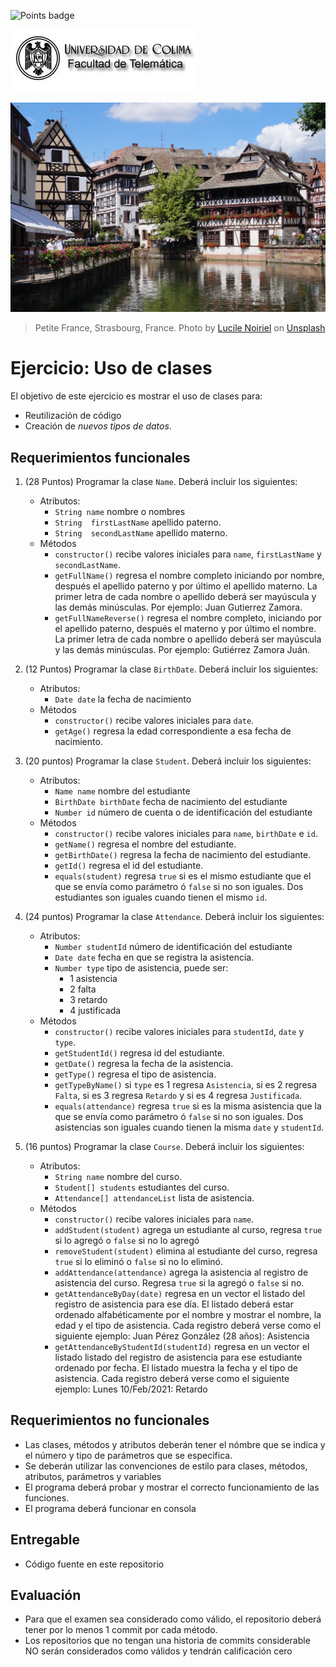 ![Points badge](../../blob/badges/.github/badges/points.svg)

![Logo UCOL](img/ucol-logo.jpg)

![Portada](img/cover.jpg)
>Petite France, Strasbourg, France. Photo by <a href="https://unsplash.com/@lucaju1999?utm_source=unsplash&utm_medium=referral&utm_content=creditCopyText">Lucile Noiriel</a> on <a href="/t/travel?utm_source=unsplash&utm_medium=referral&utm_content=creditCopyText">Unsplash</a>
  
# Ejercicio: Uso de clases

El objetivo de este ejercicio es mostrar el uso de clases para:

- Reutilización de código
- Creación de _nuevos tipos de datos_.

## Requerimientos funcionales

1. (28 Puntos) Programar la clase `Name`. Deberá incluir los siguientes:
   - Atributos:
     - `String name` nombre o nombres
     - `String  firstLastName` apellido paterno.
     - `String  secondLastName` apellido materno.
   - Métodos
     - `constructor()` recibe valores iniciales para `name`, `firstLastName` y `secondLastName`.  
     - `getFullName()` regresa el nombre completo iniciando por nombre, después el apellido paterno y por último el apellido materno. La primer letra de cada nombre o apellido deberá ser mayúscula y las demás minúsculas. Por ejemplo: Juan Gutierrez Zamora.  
     - `getFullNameReverse()` regresa el nombre completo, iniciando por el apellido paterno, después el materno y por último el nombre. La primer letra de cada nombre o apellido deberá ser mayúscula y las demás minúsculas. Por ejemplo: Gutiérrez Zamora Juán.

2. (12 Puntos) Programar la clase `BirthDate`. Deberá incluir los siguientes:
   - Atributos:
     - `Date date` la fecha de nacimiento
   - Métodos
     - `constructor()` recibe valores iniciales para `date`.
     - `getAge()` regresa la edad correspondiente a esa fecha de nacimiento.
  
3. (20 puntos) Programar la clase `Student`. Deberá incluir los siguientes:
   - Atributos:
     - `Name name` nombre del estudiante
     - `BirthDate birthDate` fecha de nacimiento del estudiante
     - `Number id` número de cuenta o de identificación del estudiante
   - Métodos
     - `constructor()` recibe valores iniciales para `name`, `birthDate` e `id`.
     - `getName()` regresa el nombre del estudiante.
     - `getBirthDate()` regresa la fecha de nacimiento del estudiante.
     - `getId()` regresa el id del estudiante.
     - `equals(student)` regresa `true` si es el mismo estudiante que el que se envía como parámetro ó `false` si no son iguales. Dos estudiantes son iguales cuando tienen el mismo `id`.

4. (24 puntos) Programar la clase `Attendance`. Deberá incluir los siguientes:
   - Atributos:
     - `Number studentId` número de identificación del estudiante
     - `Date date` fecha en que se registra la asistencia.
     - `Number type` tipo de asistencia, puede ser:
       - 1 asistencia
       - 2 falta
       - 3 retardo
       - 4 justificada
   - Métodos
     - `constructor()` recibe valores iniciales para `studentId`, `date` y `type`.
     - `getStudentId()` regresa id del estudiante.
     - `getDate()` regresa la fecha de la asistencia.
     - `getType()` regresa el tipo de asistencia.
     - `getTypeByName()` si `type` es 1 regresa `Asistencia`, si es 2 regresa `Falta`, si es 3 regresa `Retardo` y si es 4 regresa `Justificada`.
     - `equals(attendance)` regresa `true` si es la misma asistencia que la que se envía como parámetro ó `false` si no son iguales. Dos asistencias son iguales cuando tienen la misma `date` y `studentId`.

5. (16 puntos) Programar la clase `Course`. Deberá incluir los siguientes:
   - Atributos:
     - `String name` nombre del curso.
     - `Student[] students` estudiantes del curso.
     - `Attendance[] attendanceList` lista de asistencia.
   - Métodos
     - `constructor()` recibe valores iniciales para `name`.
     - `addStudent(student)` agrega un estudiante al curso, regresa `true` si lo agregó o `false` si no lo agregó
     - `removeStudent(student)` elimina al estudiante del curso, regresa `true` si lo eliminó o `false` si no lo eliminó.
     - `addAttendance(attendance)` agrega la asistencia al registro de asistencia del curso. Regresa `true` si la agregó o `false` si no.
     - `getAttendanceByDay(date)` regresa en un vector el listado del registro de asistencia para ese día. El listado deberá estar ordenado alfabéticamente por el nombre y mostrar el nombre, la edad y el tipo de asistencia. Cada registro deberá verse como el siguiente ejemplo: Juan Pérez González (28 años): Asistencia
     - `getAttendanceByStudentId(studentId)` regresa en un vector el listado listado del registro de asistencia para ese estudiante ordenado por fecha. El listado muestra la fecha y el tipo de asistencia. Cada registro deberá verse como el siguiente ejemplo: Lunes 10/Feb/2021: Retardo

## Requerimientos no funcionales

- Las clases, métodos y atributos deberán tener el nómbre que se indica y el número y tipo de parámetros que se especifica.
- Se deberán utilizar las convenciones de estilo para clases, métodos, atributos, parámetros y variables
- El programa deberá probar y mostrar el correcto funcionamiento de las funciones.
- El programa deberá funcionar en consola

## Entregable

- Código fuente en este repositorio
  
## Evaluación

- Para que el examen sea considerado como válido, el repositorio deberá tener por lo menos 1 commit por cada método.
- Los repositorios que no tengan una historia de commits considerable NO serán considerados como válidos y tendrán calificación cero
